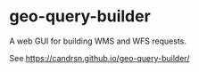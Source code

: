 # geo-query-builder
A web GUI for building WMS and WFS requests.

See https://candrsn.github.io/geo-query-builder/
